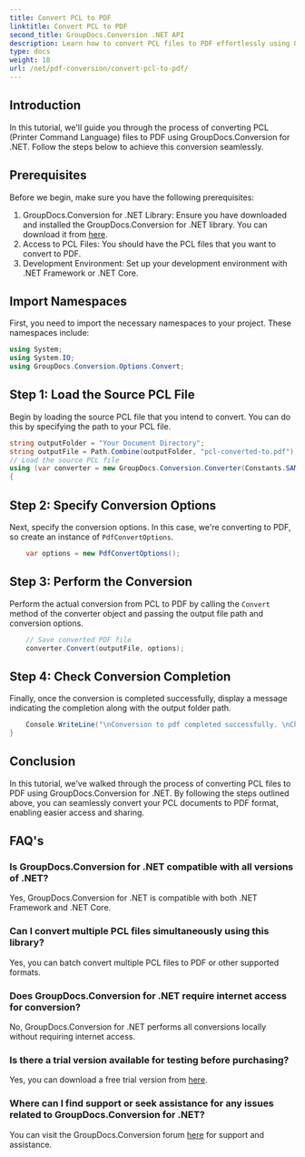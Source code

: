 ```yaml
---
title: Convert PCL to PDF
linktitle: Convert PCL to PDF
second_title: GroupDocs.Conversion .NET API
description: Learn how to convert PCL files to PDF effortlessly using GroupDocs.Conversion for .NET. Follow our step-by-step guide.
type: docs
weight: 18
url: /net/pdf-conversion/convert-pcl-to-pdf/
---
```

## Introduction
In this tutorial, we'll guide you through the process of converting PCL (Printer Command Language) files to PDF using GroupDocs.Conversion for .NET. Follow the steps below to achieve this conversion seamlessly.
## Prerequisites
Before we begin, make sure you have the following prerequisites:
1. GroupDocs.Conversion for .NET Library: Ensure you have downloaded and installed the GroupDocs.Conversion for .NET library. You can download it from [here](https://releases.groupdocs.com/conversion/net/).
2. Access to PCL Files: You should have the PCL files that you want to convert to PDF.
3. Development Environment: Set up your development environment with .NET Framework or .NET Core.

## Import Namespaces
First, you need to import the necessary namespaces to your project. These namespaces include:
```csharp
using System;
using System.IO;
using GroupDocs.Conversion.Options.Convert;
```
## Step 1: Load the Source PCL File
Begin by loading the source PCL file that you intend to convert. You can do this by specifying the path to your PCL file.
```csharp
string outputFolder = "Your Document Directory";
string outputFile = Path.Combine(outputFolder, "pcl-converted-to.pdf");
// Load the source PCL file
using (var converter = new GroupDocs.Conversion.Converter(Constants.SAMPLE_PCL))
{
```
## Step 2: Specify Conversion Options
Next, specify the conversion options. In this case, we're converting to PDF, so create an instance of `PdfConvertOptions`.
```csharp
	var options = new PdfConvertOptions();
```
## Step 3: Perform the Conversion
Perform the actual conversion from PCL to PDF by calling the `Convert` method of the converter object and passing the output file path and conversion options.
```csharp
	// Save converted PDF file
	converter.Convert(outputFile, options);
```
## Step 4: Check Conversion Completion
Finally, once the conversion is completed successfully, display a message indicating the completion along with the output folder path.
```csharp
	Console.WriteLine("\nConversion to pdf completed successfully. \nCheck output in {0}", outputFolder);
}
```

## Conclusion
In this tutorial, we've walked through the process of converting PCL files to PDF using GroupDocs.Conversion for .NET. By following the steps outlined above, you can seamlessly convert your PCL documents to PDF format, enabling easier access and sharing.
## FAQ's
### Is GroupDocs.Conversion for .NET compatible with all versions of .NET?
Yes, GroupDocs.Conversion for .NET is compatible with both .NET Framework and .NET Core.
### Can I convert multiple PCL files simultaneously using this library?
Yes, you can batch convert multiple PCL files to PDF or other supported formats.
### Does GroupDocs.Conversion for .NET require internet access for conversion?
No, GroupDocs.Conversion for .NET performs all conversions locally without requiring internet access.
### Is there a trial version available for testing before purchasing?
Yes, you can download a free trial version from [here](https://releases.groupdocs.com/).
### Where can I find support or seek assistance for any issues related to GroupDocs.Conversion for .NET?
You can visit the GroupDocs.Conversion forum [here](https://forum.groupdocs.com/c/conversion/11) for support and assistance.
